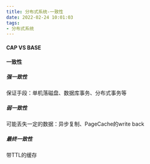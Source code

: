 ```yaml
---
title: 分布式系统-一致性
date: 2022-02-24 10:01:03
tags:
- 分布式系统
---
```


#### CAP VS BASE

#### 一致性

##### 强一致性

保证手段：单机落磁盘、数据库事务、分布式事务等

##### 弱一致性

可能丢失一定的数据：异步复制、PageCache的write back

##### 最终一致性

带TTL的缓存
